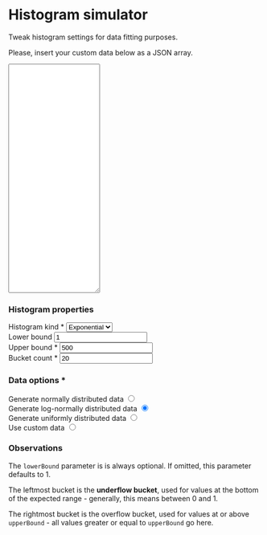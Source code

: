 # Histogram simulator

Tweak histogram settings for data fitting purposes.

<div id="custom-data-modal-overlay">
    <div id="custom-data-modal">
        <p>Please, insert your custom data below as a JSON array.</p>
        <textarea rows="30"></textarea>
    </div>
</div>
<div id="histogram-simulator">
    <div id="histogram-props">
        <h3>Histogram properties</h3>
        <div class="input-group">
            <label for="kind">Histogram kind <span class="required">*</span></label>
            <select name="kind" id="kind">
                <option value="exponential" selectedT>Exponential</option>
                <option value="linear">Linear</option>
            </select>
        </div>
        <div class="input-group">
            <label for="lower-bound">Lower bound</label>
            <input name="lower-bound" id="lower-bound" type="number" value="1" />
        </div>
        <div class="input-group">
            <label for="upper-bound">Upper bound <span class="required">*</span></label>
            <input name="upper-bound" id="upper-bound" type="number" value="500" />
        </div>
        <div class="input-group">
            <label for="bucket-count">Bucket count <span class="required">*</span> </label>
            <input name="bucket-count" id="bucket-count" type="number" value="20" />
        </div>
    </div>
    <div id="data-options">
        <h3>Data options <span class="required">*</span></h3>
        <div class="input-group">
            <label for="normally-distributed">Generate normally distributed data</label>
            <input name="data-options" value="normally-distributed" id="normally-distributed" type="radio" />
        </div>
        <div class="input-group">
            <label for="log-normally-distributed">Generate log-normally distributed data</label>
            <input name="data-options" value="log-normally-distributed" id="log-normally-distributed" type="radio" checked />
        </div>
        <div class="input-group">
            <label for="uniformly-distributed">Generate uniformly distributed data</label>
            <input name="data-options" value="uniformly-distributed" id="uniformly-distributed" type="radio" />
        </div>
        <div class="input-group" id="custom-data-input-group">
            <label for="custom">Use custom data</label>
            <input name="data-options" value="custom" id="custom" type="radio" />
        </div>
    </div>
    <div id="histogram-chart"></div>
    <p id="histogram-chart-legend"><p>
</div>

### Observations

The `lowerBound` parameter is is always optional. If omitted, this parameter defaults to 1.

The leftmost bucket is the **underflow bucket**, used for values at the bottom of the expected range - generally, this means between 0 and 1.

The rightmost bucket is the overflow bucket, used for values at or above `upperBound` - all values greater or equal to `upperBound` go here.
